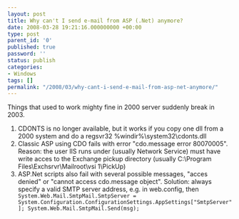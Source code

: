 ```yaml
---
layout: post
title: Why can't I send e-mail from ASP (.Net) anymore?
date: 2008-03-28 19:21:16.000000000 +00:00
type: post
parent_id: '0'
published: true
password: ''
status: publish
categories:
- Windows
tags: []
permalink: "/2008/03/why-cant-i-send-e-mail-from-asp-net-anymore/"
---
```

Things that used to work mighty fine in 2000 server suddenly break in 2003.  
1. CDONTS is no longer available, but it works if you copy one dll from a 2000 system and do a regsvr32 %windir%\system32\cdonts.dll  
2. Classic ASP using CDO fails with error "cdo.message error 80070005". Reason: the user IIS runs under (usually Network Service) must have write acces to the Exchange pickup directory (usually C:\Program Files\Exchsrvr\Mailroot\vsi 1\PickUp)  
3. ASP.Net scripts also fail with several possible messages, "acces denied" or "cannot access cdo.message object". Solution: always specify a valid SMTP server address, e.g. in web.config, then `
System.Web.Mail.SmtpMail.SmtpServer = System.Configuration.ConfigurationSettings.AppSettings["SmtpServer"]; System.Web.Mail.SmtpMail.Send(msg);`

